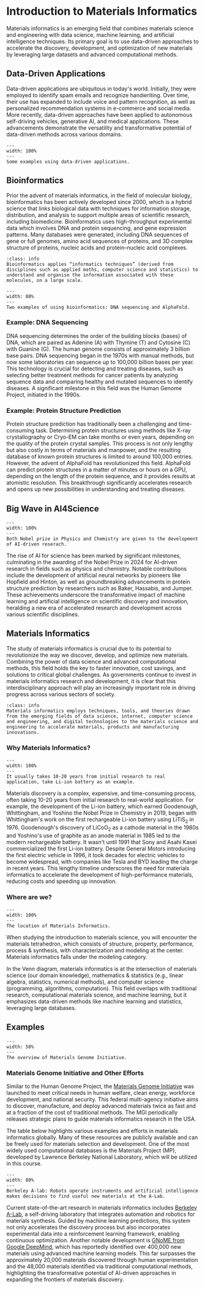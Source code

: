 # Introduction to Materials Informatics

Materials informatics is an emerging field that combines materials science and engineering with data science, machine learning, and artificial intelligence techniques. Its primary goal is to use data-driven approaches to accelerate the discovery, development, and optimization of new materials by leveraging large datasets and advanced computational methods. 

## Data-Driven Applications
Data-driven applications are ubiquitous in today's world. Initially, they were employed to identify spam emails and recognize handwriting. Over time, their use has expanded to include voice and pattern recognition, as well as personalized recommendation systems in e-commerce and social media. More recently, data-driven approaches have been applied to autonomous self-driving vehicles, generative AI, and medical applications. These advancements demonstrate the versatility and transformative potential of data-driven methods across various domains.

```{figure} ../figures/data_driven.png
---
width: 100%
---
Some examples using data-driven applications.
```

## Bioinformatics

Prior the advent of materials informatics, in the field of molecular biology, bioinformatics has been actively developed since 2000, which is a hybrid science that links biological data with techniques for information storage, distribution, and analysis to support multiple areas of scientific research, including biomedicine. Bioinformatics uses high-throughput experimental data which involves DNA and protein sequencing, and gene expression patterns. Many databases were generated, including DNA sequences of gene or full genomes, amino acid sequences of proteins, and 3D complex structure of proteins, nucleic acids and protein–nucleic acid complexes.

```{admonition} Definition
:class: info
Bioinformatics applies “informatics techniques” (derived from disciplines such as applied maths, computer science and statistics) to understand and organise the information associated with these molecules, on a large scale. 
```


```{figure} ../figures/bioinformatics.png
---
width: 80%
---
Two examples of using bioinformatics: DNA sequencing and AlphaFold.
```
### Example: DNA Sequencing
DNA sequencing determines the order of the building blocks (bases) of DNA, which are paired as Adenine (A) with Thymine (T) and Cytosine (C) with Guanine (G). The human genome consists of approximately 3 billion base pairs. DNA sequencing began in the 1970s with manual methods, but now some laboratories can sequence up to 100,000 billion bases per year. This technology is crucial for detecting and treating diseases, such as selecting better treatment methods for cancer patients by analyzing sequence data and comparing healthy and mutated sequences to identify diseases. A significant milestone in this field was the Human Genome Project, initiated in the 1990s.

### Example: Protein Structure Prediction

Protein structure prediction has traditionally been a challenging and time-consuming task. Determining protein structures using methods like X-ray crystallography or Cryo-EM can take months or even years, depending on the quality of the protein crystal samples. This process is not only lengthy but also costly in terms of materials and manpower, and the resulting database of known protein structures is limited to around 100,000 entries. However, the advent of AlphaFold has revolutionized this field. AlphaFold can predict protein structures in a matter of minutes or hours on a GPU, depending on the length of the protein sequence, and it provides results at atomistic resolution. This breakthrough significantly accelerates research and opens up new possibilities in understanding and treating diseases.

## Big Wave in AI4Science

```{figure} ../figures/nobel_prize.png
---
width: 100%
---
Both Nobel prize in Physics and Chemistry are given to the development of AI-driven reserach.
```
The rise of AI for science has been marked by significant milestones, culminating in the awarding of the Nobel Prize in 2024 for AI-driven research in fields such as physics and chemistry. Notable contributions include the development of artificial neural networks by pioneers like Hopfield and Hinton, as well as groundbreaking advancements in protein structure prediction by researchers such as Baker, Hassabis, and Jumper. These achievements underscore the transformative impact of machine learning and artificial intelligence on scientific discovery and innovation, heralding a new era of accelerated research and development across various scientific disciplines.

## Materials Informatics
The study of materials informatics is crucial due to its potential to revolutionize the way we discover, develop, and optimize new materials. Combining the power of data science and advanced computational methods, this field holds the key to faster innovation, cost savings, and solutions to critical global challenges. As governments continue to invest in materials informatics research and development, it is clear that this interdisciplinary approach will play an increasingly important role in driving progress across various sectors of society.

```{admonition} Definition
:class: info
Materials informatics employs techniques, tools, and theories drawn from the emerging fields of data science, internet, computer science and engineering, and digital technologies to the materials science and engineering to accelerate materials, products and manufacturing innovations.
```
### Why Materials Informatics?
```{figure} ../figures/battery_history.png
---
width: 100%
---
It usually takes 10-20 years from initial research to real application, take Li-ion battery as an example.
```
Materials discovery is a complex, expensive, and time-consuming process, often taking 10-20 years from initial research to real-world application. For example, the development of the Li-ion battery, which earned Goodenough, Whittingham, and Yoshino the Nobel Prize in Chemistry in 2019, began with Whittingham's work on the first rechargeable Li-ion battery using LiTiS$_2$ in 1976. Goodenough's discovery of LiCoO$_2$ as a cathode material in the 1980s and Yoshino's use of graphite as an anode material in 1985 led to the modern rechargeable battery. It wasn't until 1991 that Sony and Asahi Kasei commercialized the first Li-ion battery. Despite General Motors introducing the first electric vehicle in 1996, it took decades for electric vehicles to become widespread, with companies like Tesla and BYD leading the charge in recent years. This lengthy timeline underscores the need for materials informatics to accelerate the development of high-performance materials, reducing costs and speeding up innovation.

### Where are we?
```{figure} ../figures/wherearewe.png
---
width: 100%
---
The location of Materials Informatics.
```
When studying the introduction to materials science, you will encounter the materials tetrahedron, which consists of structure, property, performance, process & synthesis, with characterization and modeling at the center. Materials informatics falls under the modeling category. 

In the Venn diagram, materials informatics is at the intersection of materials science (our domain knowledge), mathematics & statistics (e.g., linear algebra, statistics, numerical methods), and computer science (programming, algorithms, computation). This field overlaps with traditional research, computational materials science, and machine learning, but it emphasizes data-driven methods like machine learning and statistics, leveraging large databases.

## Examples
```{figure} ../figures/MGI.png
---
width: 50%
---
The overview of Materials Genome Initiative.
```
### Materials Genome Initiative and Other Efforts
Similar to the Human Genome Project, the [Materials Genome Initiative](https://www.mgi.gov/) was launched to meet critical needs in human welfare, clean energy, workforce development, and national security. This federal multi-agency initiative aims to discover, manufacture, and deploy advanced materials twice as fast and at a fraction of the cost of traditional methods. The MGI periodically releases strategic plans to guide materials informatics research in the USA.

The table below highlights various examples and efforts in materials informatics globally. Many of these resources are publicly available and can be freely used for materials selection and development. One of the most widely used computational databases is the Materials Project (MP), developed by Lawrence Berkeley National Laboratory, which will be utilized in this course.

```{figure} ../figures/a-lab.png
---
width: 80%
---
Berkeley A-lab: Robots operate instruments and artificial intelligence makes decisions to find useful new materials at the A-Lab.
```

Current state-of-the-art research in materials informatics includes [Berkeley A-Lab](https://www.nature.com/articles/s41586-023-06734-w), a self-driving laboratory that integrates automation and robotics for materials synthesis. Guided by machine learning predictions, this system not only accelerates the discovery process but also incorporates experimental data into a reinforcement learning framework, enabling continuous optimization. Another notable development is [GNoME from Google DeepMind](https://github.com/google-deepmind/materials_discovery), which has reportedly identified over 400,000 new materials using advanced machine learning models. This far surpasses the approximately 20,000 materials discovered through human experimentation and the 48,000 materials identified via traditional computational methods, highlighting the transformative potential of AI-driven approaches in expanding the frontiers of materials discovery.






